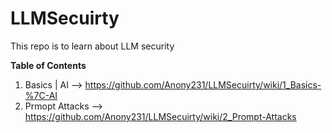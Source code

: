 # LLMSecuirty
This repo is to learn about LLM security

**Table of Contents**
1) Basics | AI --> https://github.com/Anony231/LLMSecuirty/wiki/1_Basics-%7C-AI
2) Prmopt Attacks --> https://github.com/Anony231/LLMSecuirty/wiki/2_Prompt-Attacks
